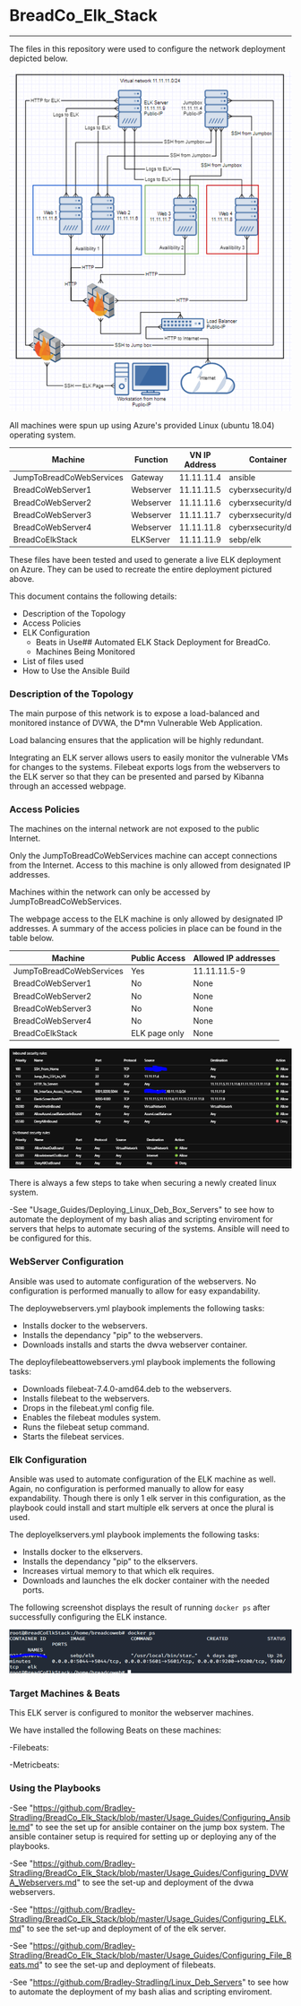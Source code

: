 # BreadCo_Elk_Stack

********************************************************************************

The files in this repository were used to configure the network deployment 
depicted below.

![](Images/Network_Diagram.PNG)


All machines were spun up using Azure's provided Linux (ubuntu 18.04) operating 
system.

| Machine                  | Function  | VN IP Address | Container           |
|--------------------------|-----------|---------------|---------------------|
| JumpToBreadCoWebServices | Gateway   | 11.11.11.4    | ansible             |
| BreadCoWebServer1        | Webserver | 11.11.11.5    | cyberxsecurity/dvwa |
| BreadCoWebServer2        | Webserver | 11.11.11.6    | cyberxsecurity/dvwa |
| BreadCoWebServer3        | Webserver | 11.11.11.7    | cyberxsecurity/dvwa |
| BreadCoWebServer4        | Webserver | 11.11.11.8    | cyberxsecurity/dvwa |
| BreadCoElkStack          | ELKServer | 11.11.11.9    | sebp/elk            |

These files have been tested and used to generate a live ELK deployment on Azure. 
They can be used to recreate the entire deployment pictured above. 

This document contains the following details:
- Description of the Topology
- Access Policies
- ELK Configuration
  - Beats in Use## Automated ELK Stack Deployment for BreadCo.
  - Machines Being Monitored
- List of files used
- How to Use the Ansible Build

### Description of the Topology

The main purpose of this network is to expose a load-balanced and monitored 
instance of DVWA, the D*mn Vulnerable Web Application.

Load balancing ensures that the application will be highly redundant.

Integrating an ELK server allows users to easily monitor the vulnerable VMs for 
changes to the systems. Filebeat exports logs from the webservers to the ELK server 
so that they can be presented and parsed by Kibanna through an accessed webpage.

### Access Policies

The machines on the internal network are not exposed to the public Internet. 

Only the JumpToBreadCoWebServices machine can accept connections from the Internet.
Access to this machine is only allowed from designated IP addresses.

Machines within the network can only be accessed by JumpToBreadCoWebServices.

The webpage access to the ELK machine is only allowed by designated IP addresses.
A summary of the access policies in place can be found in the table below.

| Machine                  | Public Access | Allowed IP addresses |
|--------------------------|---------------|----------------------|
| JumpToBreadCoWebServices | Yes           | 11.11.11.5-9         |
| BreadCoWebServer1        | No            | None                 |
| BreadCoWebServer2        | No            | None                 |
| BreadCoWebServer3        | No            | None                 |
| BreadCoWebServer4        | No            | None                 |
| BreadCoElkStack          | ELK page only | None                 |

![](Images/Firewall_Settings.png)

There is always a few steps to take when securing a newly created linux system.

-See "Usage_Guides/Deploying_Linux_Deb_Box_Servers" to see how to automate the 
deployment of my bash alias and scripting enviroment for servers that helps to 
automate securing of the systems. Ansible will need to be configured for this.

### WebServer Configuration

Ansible was used to automate configuration of the webservers.
No configuration is performed manually to allow for easy expandability.

The deploywebservers.yml playbook implements the following tasks:
- Installs docker to the webservers.
- Installs the dependancy "pip" to the webservers.
- Downloads installs and starts the dwva webserver container.

The deployfilebeattowebservers.yml playbook implements the following tasks:
- Downloads filebeat-7.4.0-amd64.deb to the webservers.
- Installs filebeat to the webservers.
- Drops in the filebeat.yml config file.
- Enables the filebeat modules system.
- Runs the filebeat setup command.
- Starts the filebeat services.

### Elk Configuration

Ansible was used to automate configuration of the ELK machine as well. 
Again, no configuration is performed manually to allow for easy expandability.
Though there is only 1 elk server in this configuration, as the playbook could
install and start multiple elk servers at once the plural is used.

The deployelkservers.yml playbook implements the following tasks:
- Installs docker to the elkservers.
- Installs the dependancy "pip" to the elkservers.
- Increases virtual memory to that which elk requires.
- Downloads and launches the elk docker container with the needed ports.

The following screenshot displays the result of running `docker ps` after 
successfully configuring the ELK instance.

![](Images/Elk_Docker_PS_Output.PNG)

### Target Machines & Beats
This ELK server is configured to monitor the webserver machines.

We have installed the following Beats on these machines:

-Filebeats:

-Metricbeats:

### Using the Playbooks

-See "https://github.com/Bradley-Stradling/BreadCo_Elk_Stack/blob/master/Usage_Guides/Configuring_Ansible.md" to see the set up for ansible container on the jump box system. The ansible container setup is required for setting up or deploying
any of the playbooks.

-See "https://github.com/Bradley-Stradling/BreadCo_Elk_Stack/blob/master/Usage_Guides/Configuring_DVWA_Webservers.md" to see the set-up and deployment of the dvwa webservers.

-See "https://github.com/Bradley-Stradling/BreadCo_Elk_Stack/blob/master/Usage_Guides/Configuring_ELK.md" to see the set-up and deployment of of the elk server.

-See "https://github.com/Bradley-Stradling/BreadCo_Elk_Stack/blob/master/Usage_Guides/Configuring_File_Beats.md" to see the set-up and deployment of filebeats.

-See "https://github.com/Bradley-Stradling/Linux_Deb_Servers" to see how to automate the deployment of my bash alias and scripting enviroment.
